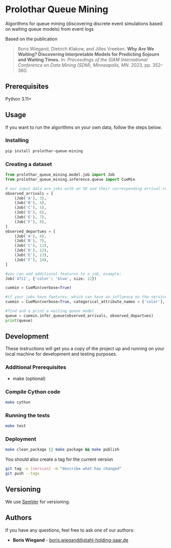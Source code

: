 # Prolothar Queue Mining

Algorithms for queue mining (discovering discrete event simulations based on waiting queue models) from event logs

Based on the publication
> Boris Wiegand, Dietrich Klakow, and Jilles Vreeken.
> **Why Are We Waiting? Discovering Interpretable Models for Predicting Sojourn and Waiting Times.**
> In: *Proceedings of the SIAM International Conference on Data Mining (SDM), Minneapolis, MN.* 2023, pp. 352–360.

## Prerequisites

Python 3.11+

## Usage

If you want to run the algorithms on your own data, follow the steps below.

### Installing

```bash
pip install prolothar-queue-mining
```

### Creating a dataset

```python
from prolothar_queue_mining.model.job import Job
from prolothar_queue_mining.inference.queue import CueMin

# our input data are jobs with an ID and their corresponding arrival resp. departure time
observed_arrivals = [
    (Job('A'), 3),
    (Job('B'), 4),
    (Job('C'), 5),
    (Job('D'), 6),
    (Job('E'), 7),
    (Job('F'), 8),
]
observed_departues = [
    (Job('A'), 4),
    (Job('B'), 7),
    (Job('C'), 11),
    (Job('D'), 12),
    (Job('E'), 13),
    (Job('F'), 14),
]

#you can add additional features to a job, example:
Job('4711', {'color': 'blue', size: 12})

cuemin = CueMin(verbose=True)

#if your jobs have features, which can have an influence on the service order or service time:
cuemin = CueMin(verbose=True, categorical_attribute_names = ['color'], numerical_attribute_names = ['size'])

#find and a print a waiting queue model
queue = cuemin.infer_queue(observed_arrivals, observed_departues)
print(queue)
```

## Development

These instructions will get you a copy of the project up and running on your local machine for development and testing purposes.

### Additional Prerequisites
- make (optional)

### Compile Cython code

```bash
make cython
```

### Running the tests

```bash
make test
```

### Deployment

```bash
make clean_package || make package && make publish
```

You should also create a tag for the current version

```bash
git tag -a [version] -m "describe what has changed"
git push --tags
```

## Versioning

We use [SemVer](http://semver.org/) for versioning.

## Authors

If you have any questions, feel free to ask one of our authors:

* **Boris Wiegand** - boris.wiegand@stahl-holding-saar.de
